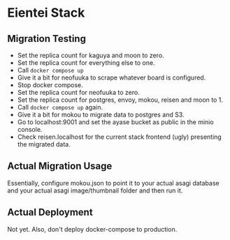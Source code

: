 # Eientei Stack

## Migration Testing

* Set the replica count for kaguya and moon to zero.
* Set the replica count for everything else to one.
* Call `docker compose up`
* Give it a bit for neofuuka to scrape whatever board is configured.
* Stop docker compose.
* Set the replica count for neofuuka to zero.
* Set the replica count for postgres, envoy, mokou, reisen and moon to 1.
* Call `docker compose up` again.
* Give it a bit for mokou to migrate data to postgres and S3.
* Go to localhost:9001 and set the ayase bucket as public in the minio console.
* Check reisen.localhost for the current stack frontend (ugly) presenting the migrated data.

## Actual Migration Usage

Essentially, configure mokou.json to point it to your actual asagi database and your actual asagi image/thumbnail folder and then run it.

## Actual Deployment

Not yet. Also, don't deploy docker-compose to production.

